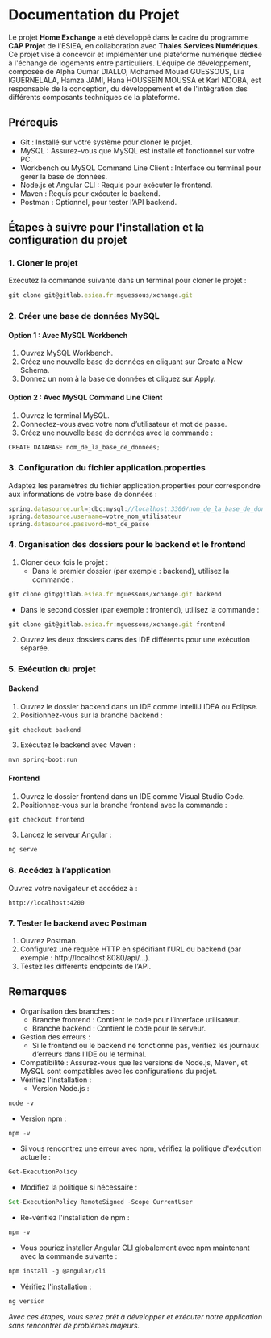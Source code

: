 # Documentation du Projet

Le projet **Home Exchange** a été développé dans le cadre du programme **CAP Projet** de l'ESIEA, en collaboration avec **Thales Services Numériques**.
Ce projet vise à concevoir et implémenter une plateforme numérique dédiée à l'échange de logements entre particuliers. L'équipe de développement, composée de Alpha Oumar DIALLO, Mohamed Mouad GUESSOUS, Lila IGUERNELALA, Hamza JAMI, Hana HOUSSEIN MOUSSA et Karl NDOBA, est responsable de la conception, du développement et de l'intégration des différents composants techniques de la plateforme.

## Prérequis

* Git : Installé sur votre système pour cloner le projet.
* MySQL : Assurez-vous que MySQL est installé et fonctionnel sur votre PC.
* Workbench ou MySQL Command Line Client : Interface ou terminal pour gérer la base de données.
* Node.js et Angular CLI : Requis pour exécuter le frontend.
* Maven : Requis pour exécuter le backend.
* Postman : Optionnel, pour tester l’API backend.

## Étapes à suivre pour l'installation et la configuration du projet

### 1. Cloner le projet

Exécutez la commande suivante dans un terminal pour cloner le projet :

```js
git clone git@gitlab.esiea.fr:mguessous/xchange.git
```

### 2. Créer une base de données MySQL

#### Option 1 : Avec MySQL Workbench

1. Ouvrez MySQL Workbench.
2. Créez une nouvelle base de données en cliquant sur Create a New Schema.
3. Donnez un nom à la base de données et cliquez sur Apply.

#### Option 2 : Avec MySQL Command Line Client

1. Ouvrez le terminal MySQL.
2. Connectez-vous avec votre nom d’utilisateur et mot de passe.
3. Créez une nouvelle base de données avec la commande :

```js
CREATE DATABASE nom_de_la_base_de_donnees;
```

### 3. Configuration du fichier application.properties

Adaptez les paramètres du fichier application.properties pour correspondre aux informations de votre base de données :

```js
spring.datasource.url=jdbc:mysql://localhost:3306/nom_de_la_base_de_donnees
spring.datasource.username=votre_nom_utilisateur
spring.datasource.password=mot_de_passe
```

### 4. Organisation des dossiers pour le backend et le frontend

1. Cloner deux fois le projet :
   * Dans le premier dossier (par exemple : backend), utilisez la commande :

```js
git clone git@gitlab.esiea.fr:mguessous/xchange.git backend
```

   * Dans le second dossier (par exemple : frontend), utilisez la commande :

```js
git clone git@gitlab.esiea.fr:mguessous/xchange.git frontend
```

2. Ouvrez les deux dossiers dans des IDE différents pour une exécution séparée.

### 5. Exécution du projet

#### Backend

1. Ouvrez le dossier backend dans un IDE comme IntelliJ IDEA ou Eclipse.
2. Positionnez-vous sur la branche backend :

```js
git checkout backend
```

3. Exécutez le backend avec Maven :

```js
mvn spring-boot:run
```

#### Frontend

1. Ouvrez le dossier frontend dans un IDE comme Visual Studio Code.
2. Positionnez-vous sur la branche frontend avec la commande :

```js
git checkout frontend
```

3. Lancez le serveur Angular :

```js
ng serve
```

### 6. Accédez à l’application

Ouvrez votre navigateur et accédez à :

```
http://localhost:4200
```

### 7. Tester le backend avec Postman

1. Ouvrez Postman.
2. Configurez une requête HTTP en spécifiant l’URL du backend (par exemple : http://localhost:8080/api/...).
3. Testez les différents endpoints de l’API.

## Remarques

* Organisation des branches :
  * Branche frontend : Contient le code pour l’interface utilisateur.
  * Branche backend : Contient le code pour le serveur.
* Gestion des erreurs :
  * Si le frontend ou le backend ne fonctionne pas, vérifiez les journaux d’erreurs dans l’IDE ou le terminal.
* Compatibilité : Assurez-vous que les versions de Node.js, Maven, et MySQL sont compatibles avec les configurations du projet.
* Vérifiez l'installation :
  * Version Node.js :

```js
node -v
```

  * Version npm :

```js
npm -v
```

* Si vous rencontrez une erreur avec npm, vérifiez la politique d'exécution actuelle :

```js
Get-ExecutionPolicy
```

* Modifiez la politique si nécessaire :

```js
Set-ExecutionPolicy RemoteSigned -Scope CurrentUser
```

* Re-vérifiez l'installation de npm :

```js
npm -v
```

* Vous pouriez installer Angular CLI globalement avec npm maintenant avec la commande suivante :

```js
npm install -g @angular/cli
```

* Vérifiez l'installation :

```js
ng version
```

*Avec ces étapes, vous serez prêt à développer et exécuter notre application sans rencontrer de problèmes majeurs.*
